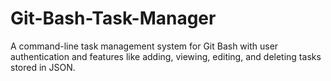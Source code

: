 # Git-Bash-Task-Manager
 A command-line task management system for Git Bash with user authentication and features like adding, viewing, editing, and deleting tasks stored in JSON.
